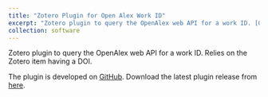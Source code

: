 ```yaml
---
title: "Zotero Plugin for Open Alex Work ID"
excerpt: "Zotero plugin to query the OpenAlex web API for a work ID. [GitHub](https://github.com/mtillman14/open-alex-work-id)"
collection: software
---
```


Zotero plugin to query the OpenAlex web API for a work ID. Relies on the Zotero item having a DOI.

The plugin is developed on [GitHub](https://github.com/mtillman14/open-alex-work-id). Download the latest plugin release from [here](https://github.com/mtillman14/open-alex-work-id/releases/latest).
